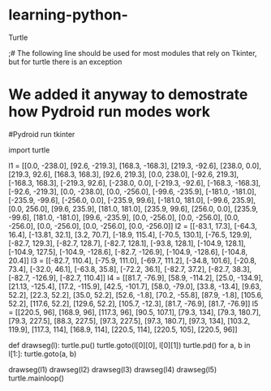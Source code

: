 # learning-python-
Turtle

;# The following line should be used for most modules that rely on Tkinter, but for turtle there is an exception
# We added it anyway to demostrate how Pydroid run modes work

#Pydroid run tkinter

import turtle

l1 = [[0.0, -238.0], [92.6, -219.3], [168.3, -168.3], [219.3, -92.6], [238.0, 0.0], [219.3, 92.6], [168.3, 168.3], [92.6, 219.3], [0.0, 238.0], [-92.6, 219.3], [-168.3, 168.3], [-219.3, 92.6], [-238.0, 0.0], [-219.3, -92.6], [-168.3, -168.3], [-92.6, -219.3], [0.0, -238.0], [0.0, -256.0], [-99.6, -235.9], [-181.0, -181.0], [-235.9, -99.6], [-256.0, 0.0], [-235.9, 99.6], [-181.0, 181.0], [-99.6, 235.9], [0.0, 256.0], [99.6, 235.9], [181.0, 181.0], [235.9, 99.6], [256.0, 0.0], [235.9, -99.6], [181.0, -181.0], [99.6, -235.9], [0.0, -256.0], [0.0, -256.0], [0.0, -256.0], [0.0, -256.0], [0.0, -256.0], [0.0, -256.0]]
l2 = [[-83.1, 17.3], [-64.3, 16.4], [-13.81, 32.1], [3.2, 70.7], [-18.9, 115.4], [-70.5, 130.1], [-76.5, 129.9], [-82.7, 129.3], [-82.7, 128.7], [-82.7, 128.1], [-93.8, 128.1], [-104.9, 128.1], [-104.9, 127.5], [-104.9, -128.6], [-82.7, -126.9], [-104.9, -128.6], [-104.8, 20.4]]
l3 = [[-82.7, 110.4], [-75.9, 111.0], [-69.7, 111.2], [-34.8, 101.6], [-20.8, 73.4], [-32.0, 46.1], [-63.8, 35.8], [-72.2, 36.1], [-82.7, 37.2], [-82.7, 38.3], [-82.7, -126.9], [-82.7, 110.4]]
l4 = [[81.7, -76.9], [58.9, -114.2], [25.0, -134.9], [21.13, -125.4], [17.2, -115.9], [42.5, -101.7], [58.0, -79.0], [33.8, -13.4], [9.63, 52.2], [22.3, 52.2], [35.0, 52.2], [52.6, -1.8], [70.2, -55.8], [87.9, -1.8], [105.6, 52.2], [117.6, 52.2], [129.6, 52.2], [105.7, -12.3], [81.7, -76.9], [81.7, -76.9]]
l5 = [[220.5, 96], [168.9, 96], [117.3, 96], [90.5, 107.1], [79.3, 134], [79.3, 180.7], [79.3, 227.5], [88.3, 227.5], [97.3, 227.5], [97.3, 180.7], [97.3, 134], [103.2, 119.9], [117.3, 114], [168.9, 114], [220.5, 114], [220.5, 105], [220.5, 96]]


def drawseg(l):
    turtle.pu()
    turtle.goto(l[0][0], l[0][1])
    turtle.pd()
    for a, b in l[1:]:
        turtle.goto(a, b)


drawseg(l1)
drawseg(l2)
drawseg(l3)
drawseg(l4)
drawseg(l5)
turtle.mainloop()
